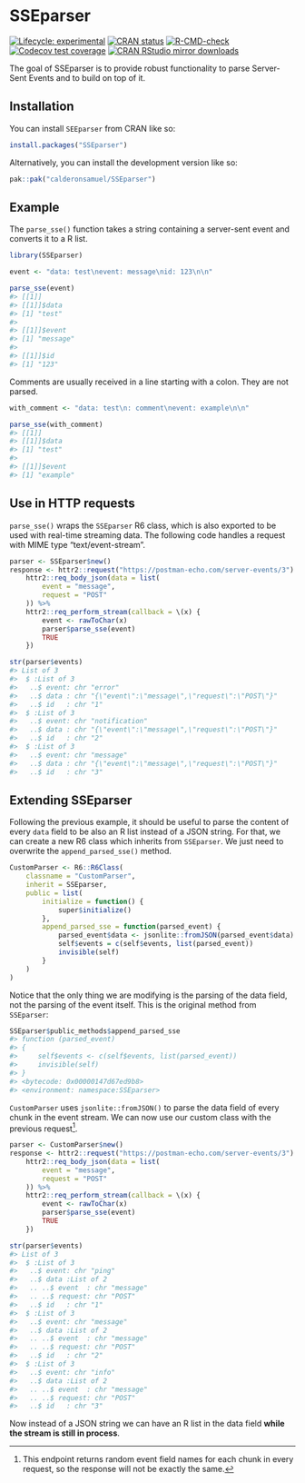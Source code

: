 
<!-- README.md is generated from README.Rmd. Please edit that file -->

# SSEparser

<!-- badges: start -->

[![Lifecycle:
experimental](https://img.shields.io/badge/lifecycle-experimental-orange.svg)](https://lifecycle.r-lib.org/articles/stages.html#experimental)
[![CRAN
status](https://www.r-pkg.org/badges/version/SSEparser)](https://CRAN.R-project.org/package=SSEparser)
[![R-CMD-check](https://github.com/calderonsamuel/SSEparser/actions/workflows/R-CMD-check.yaml/badge.svg)](https://github.com/calderonsamuel/SSEparser/actions/workflows/R-CMD-check.yaml)
[![Codecov test
coverage](https://codecov.io/gh/calderonsamuel/SSEparser/branch/main/graph/badge.svg)](https://app.codecov.io/gh/calderonsamuel/SSEparser?branch=main)
[![CRAN RStudio mirror
downloads](https://cranlogs.r-pkg.org/badges/last-month/SSEparser?color=blue)](https://r-pkg.org/pkg/SSEparser)
<!-- badges: end -->

The goal of SSEparser is to provide robust functionality to parse
Server-Sent Events and to build on top of it.

## Installation

You can install `SEEparser` from CRAN like so:

``` r
install.packages("SSEparser")
```

Alternatively, you can install the development version like so:

``` r
pak::pak("calderonsamuel/SSEparser")
```

## Example

The `parse_sse()` function takes a string containing a server-sent event
and converts it to a R list.

``` r
library(SSEparser)

event <- "data: test\nevent: message\nid: 123\n\n"

parse_sse(event)
#> [[1]]
#> [[1]]$data
#> [1] "test"
#> 
#> [[1]]$event
#> [1] "message"
#> 
#> [[1]]$id
#> [1] "123"
```

Comments are usually received in a line starting with a colon. They are
not parsed.

``` r
with_comment <- "data: test\n: comment\nevent: example\n\n"

parse_sse(with_comment)
#> [[1]]
#> [[1]]$data
#> [1] "test"
#> 
#> [[1]]$event
#> [1] "example"
```

## Use in HTTP requests

`parse_sse()` wraps the `SSEparser` R6 class, which is also exported to
be used with real-time streaming data. The following code handles a
request with MIME type “text/event-stream”.

``` r
parser <- SSEparser$new()
response <- httr2::request("https://postman-echo.com/server-events/3") %>%
    httr2::req_body_json(data = list(
        event = "message",
        request = "POST"
    )) %>%
    httr2::req_perform_stream(callback = \(x) {
        event <- rawToChar(x)
        parser$parse_sse(event)
        TRUE
    })

str(parser$events)
#> List of 3
#>  $ :List of 3
#>   ..$ event: chr "error"
#>   ..$ data : chr "{\"event\":\"message\",\"request\":\"POST\"}"
#>   ..$ id   : chr "1"
#>  $ :List of 3
#>   ..$ event: chr "notification"
#>   ..$ data : chr "{\"event\":\"message\",\"request\":\"POST\"}"
#>   ..$ id   : chr "2"
#>  $ :List of 3
#>   ..$ event: chr "message"
#>   ..$ data : chr "{\"event\":\"message\",\"request\":\"POST\"}"
#>   ..$ id   : chr "3"
```

## Extending SSEparser

Following the previous example, it should be useful to parse the content
of every `data` field to be also an R list instead of a JSON string. For
that, we can create a new R6 class which inherits from `SSEparser`. We
just need to overwrite the `append_parsed_sse()` method.

``` r
CustomParser <- R6::R6Class(
    classname = "CustomParser",
    inherit = SSEparser,
    public = list(
        initialize = function() {
            super$initialize()
        },
        append_parsed_sse = function(parsed_event) {
            parsed_event$data <- jsonlite::fromJSON(parsed_event$data)
            self$events = c(self$events, list(parsed_event))
            invisible(self)
        }
    )
)
```

Notice that the only thing we are modifying is the parsing of the data
field, not the parsing of the event itself. This is the original method
from `SSEparser`:

``` r
SSEparser$public_methods$append_parsed_sse
#> function (parsed_event) 
#> {
#>     self$events <- c(self$events, list(parsed_event))
#>     invisible(self)
#> }
#> <bytecode: 0x00000147d67ed9b8>
#> <environment: namespace:SSEparser>
```

`CustomParser` uses `jsonlite::fromJSON()` to parse the data field of
every chunk in the event stream. We can now use our custom class with
the previous request[^1].

``` r
parser <- CustomParser$new()
response <- httr2::request("https://postman-echo.com/server-events/3") %>%
    httr2::req_body_json(data = list(
        event = "message",
        request = "POST"
    )) %>%
    httr2::req_perform_stream(callback = \(x) {
        event <- rawToChar(x)
        parser$parse_sse(event)
        TRUE
    })

str(parser$events)
#> List of 3
#>  $ :List of 3
#>   ..$ event: chr "ping"
#>   ..$ data :List of 2
#>   .. ..$ event  : chr "message"
#>   .. ..$ request: chr "POST"
#>   ..$ id   : chr "1"
#>  $ :List of 3
#>   ..$ event: chr "message"
#>   ..$ data :List of 2
#>   .. ..$ event  : chr "message"
#>   .. ..$ request: chr "POST"
#>   ..$ id   : chr "2"
#>  $ :List of 3
#>   ..$ event: chr "info"
#>   ..$ data :List of 2
#>   .. ..$ event  : chr "message"
#>   .. ..$ request: chr "POST"
#>   ..$ id   : chr "3"
```

Now instead of a JSON string we can have an R list in the data field
**while the stream is still in process**.

[^1]: This endpoint returns random event field names for each chunk in
    every request, so the response will not be exactly the same.

